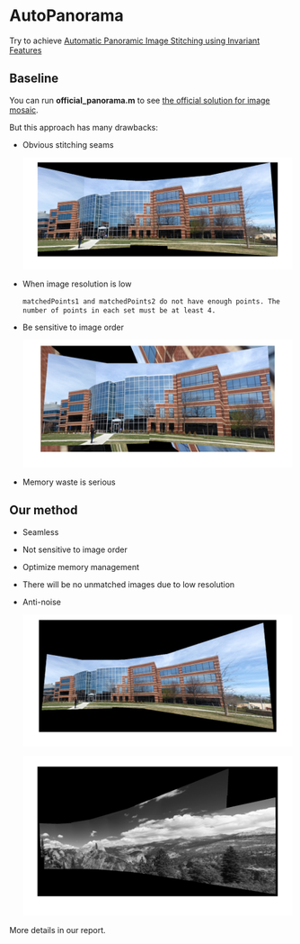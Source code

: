# AutoPanorama
Try to achieve [Automatic Panoramic Image Stitching using Invariant Features](http://citeseerx.ist.psu.edu/viewdoc/download?doi=10.1.1.193.2527&rep=rep1&type=pdf)

## Baseline

You can run **official_panorama.m** to see [the official solution for image mosaic](https://ww2.mathworks.cn/help/vision/examples/feature-based-panoramic-image-stitching.html).

But this approach has many drawbacks:

- Obvious stitching seams
  <p align="center">
  <img src="https://github.com/BrandonHanx/AutoPanorama/blob/master/results/normal.png" />
  </p>

- When image resolution is low

  ```
  matchedPoints1 and matchedPoints2 do not have enough points. The number of points in each set must be at least 4.
  ```

- Be sensitive to image order
  <p align="center">
  <img src="https://github.com/BrandonHanx/AutoPanorama/blob/master/results/error.png" />
  </p>

- Memory waste is serious

## Our method

- Seamless

- Not sensitive to image order
- Optimize memory management
- There will be no unmatched images due to low resolution
- Anti-noise
  <p align="center">
  <img src="https://github.com/BrandonHanx/AutoPanorama/blob/master/results/our_building.png" />
  </p>
  
    <p align="center">
  <img src="https://github.com/BrandonHanx/AutoPanorama/blob/master/results/perfect.png" />
  </p>
  
More details in our report.
